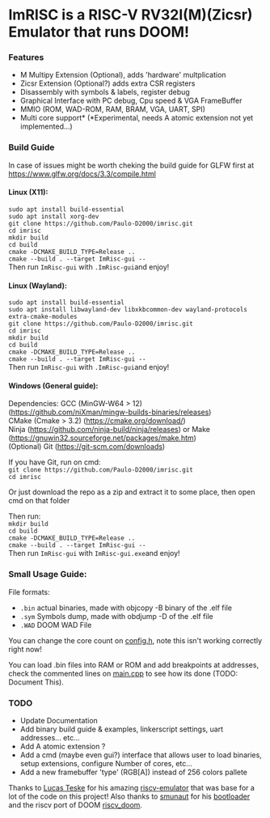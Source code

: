 # ImRISC is a RISC-V RV32I(M)(Zicsr) Emulator that runs DOOM!

### Features
- M Multipy Extension (Optional), adds 'hardware' multplication
- Zicsr Extension (Optional?) adds extra CSR registers
- Disassembly with symbols & labels, register debug 
- Graphical Interface with PC debug, Cpu speed & VGA FrameBuffer
- MMIO (ROM, WAD-ROM, RAM, BRAM, VGA, UART, SPI)
- Multi core support* (*Experimental, needs A atomic extension not yet implemented...)

### Build Guide
In case of issues might be worth cheking the build guide for GLFW first at https://www.glfw.org/docs/3.3/compile.html

#### Linux (X11):
`sudo apt install build-essential`\
`sudo apt install xorg-dev`\
`git clone https://github.com/Paulo-D2000/imrisc.git`\
`cd imrisc`\
`mkdir build`\
`cd build`\
`cmake -DCMAKE_BUILD_TYPE=Release ..`\
`cmake --build . --target ImRisc-gui --`\
Then run `ImRisc-gui` with `.ImRisc-gui`and enjoy!

#### Linux (Wayland):
`sudo apt install build-essential`\
`sudo apt install libwayland-dev libxkbcommon-dev wayland-protocols extra-cmake-modules`\
`git clone https://github.com/Paulo-D2000/imrisc.git`\
`cd imrisc`\
`mkdir build`\
`cd build`\
`cmake -DCMAKE_BUILD_TYPE=Release ..`\
`cmake --build . --target ImRisc-gui --`\
Then run `ImRisc-gui` with `.ImRisc-gui`and enjoy!

#### Windows (General guide):
Dependencies:
GCC (MinGW-W64 > 12) (https://github.com/niXman/mingw-builds-binaries/releases)\
CMake (Cmake > 3.2) (https://cmake.org/download/)\
Ninja (https://github.com/ninja-build/ninja/releases) or Make (https://gnuwin32.sourceforge.net/packages/make.htm)\
(Optional) Git (https://git-scm.com/downloads)

If you have Git, run on cmd:\
`git clone https://github.com/Paulo-D2000/imrisc.git`\
`cd imrisc`

Or just download the repo as a zip and extract it to some place, then open cmd on that folder

Then run:\
`mkdir build`\
`cd build`\
`cmake -DCMAKE_BUILD_TYPE=Release ..`\
`cmake --build . --target ImRisc-gui --`\
Then run `ImRisc-gui` with `ImRisc-gui.exe`and enjoy!


### Small Usage Guide:
File formats:
- `.bin` actual binaries, made with objcopy -B binary of the .elf file
- `.sym` Symbols dump, made with obdjump -D of the .elf file
- `.WAD` DOOM WAD File

You can change the core count on [config.h](config.h), note this isn't working correctly right now!

You can load .bin files into RAM or ROM and add breakpoints at addresses, check the commented lines on [main.cpp](main.cpp#L170) to see how its done (TODO: Document This).

### TODO
- Update Documentation
- Add binary build guide & examples, linkerscript settings, uart addresses... etc...
- Add A atomic extension ? 
- Add a cmd (maybe even gui?) interface that allows user to load binaries, setup extensions, configure Number of cores, etc...
- Add a new framebuffer 'type' (RGB[A]) instead of 256 colors pallete

Thanks to [Lucas Teske](https://github.com/racerxdl) for his amazing [riscv-emulator](https://github.com/racerxdl/riscv-emulator) that was base for a lot of the code on this project! Also thanks to [smunaut](https://github.com/smunaut) for his [bootloader](https://github.com/smunaut/ice40-playground/tree/master/projects/riscv_doom) and the riscv port of DOOM [riscv_doom](https://github.com/smunaut/doom_riscv).
